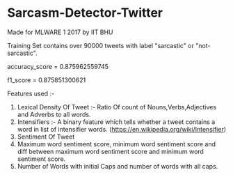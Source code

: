 # Sarcasm-Detector-Twitter
Made for MLWARE 1 2017 by IIT BHU

Training Set contains over 90000 tweets with label "sarcastic" or "not-sarcastic".

accuracy_score = 0.875962559745

f1_score = 0.875851300621

Features used :-

1. Lexical Density Of Tweet :- Ratio Of count of Nouns,Verbs,Adjectives and Adverbs to all words.
2. Intensifiers :- A binary feature which tells whether a tweet contains a word in list of intensifier words. (https://en.wikipedia.org/wiki/Intensifier)
3. Sentiment Of Tweet
4. Maximum word sentiment score, minimum word sentiment score and diff between maximum word sentiment score and minimum word sentiment score.
5. Number of Words with initial Caps and number of words with all caps.


